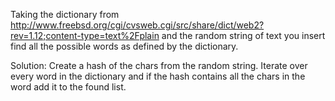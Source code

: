 Taking the dictionary from http://www.freebsd.org/cgi/cvsweb.cgi/src/share/dict/web2?rev=1.12;content-type=text%2Fplain and the random string of text you insert find all the possible words as defined by the dictionary.

Solution:
Create a hash of the chars from the random string.
Iterate over every word in the dictionary and if the hash contains all the chars in the word add it to the found list.